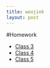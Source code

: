 ```yaml
---
title: woojink
layout: post
---
```

#Homework
* [Class 3](3/03-homework.html)
* [Class 4](4/04-homework.html)
* [Class 5](5/05-homework.html)